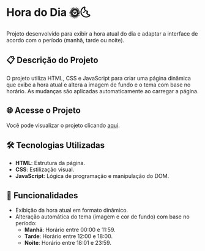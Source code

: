 # Hora do Dia 🌞🌜

Projeto desenvolvido para exibir a hora atual do dia e adaptar a interface de acordo com o período (manhã, tarde ou noite).

## 📋 Descrição do Projeto

O projeto utiliza HTML, CSS e JavaScript para criar uma página dinâmica que exibe a hora atual e altera a imagem de fundo e o tema com base no horário. As mudanças são aplicadas automaticamente ao carregar a página.

## 🌐 Acesse o Projeto

Você pode visualizar o projeto clicando [aqui](https://railtonoficial.github.io/Exercicio-Modelo/Exercicio-Modelo/modelo.html).

## 🛠️ Tecnologias Utilizadas

- **HTML**: Estrutura da página.
- **CSS**: Estilização visual.
- **JavaScript**: Lógica de programação e manipulação do DOM.

## 🚀 Funcionalidades

- Exibição da hora atual em formato dinâmico.
- Alteração automática do tema (imagem e cor de fundo) com base no período:
  - **Manhã**: Horário entre 00:00 e 11:59.
  - **Tarde**: Horário entre 12:00 e 18:00.
  - **Noite**: Horário entre 18:01 e 23:59.
